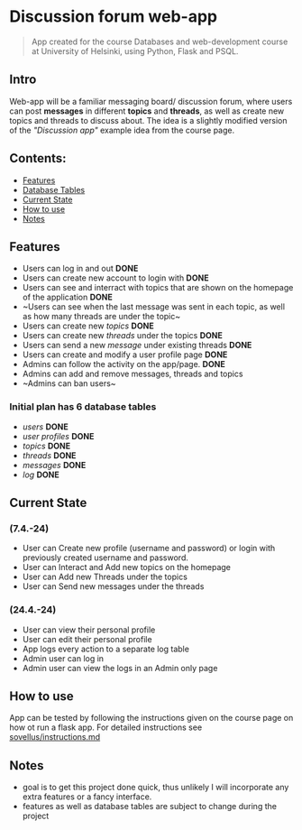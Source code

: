 # Discussion forum web-app
> App created for the course Databases and web-development course at University of Helsinki, using Python, Flask and PSQL.

## Intro
Web-app will be a familiar messaging board/ discussion forum, where users can post **messages** in different **topics** and **threads**, as well as create new topics and threads to discuss about.
The idea is a slightly modified version of the *"Discussion app"* example idea from the course page.

## Contents:
- [Features](#features)
- [Database Tables](#initial-plan-has-6-database-tables)
- [Current State](#current-state)
- [How to use](#how-to-use)
- [Notes](#notes)


## Features
- Users can log in and out **DONE**
- Users can create new account to login with **DONE**
- Users can see and interract with topics that are shown on the homepage of the application **DONE**
- ~Users can see when the last message was sent in each topic, as well as how many threads are under the topic~
- Users can create new *topics* **DONE**
- Users can create new *threads* under the topics **DONE**
- Users can send a new *message* under existing threads **DONE**
- Users can create and modify a user profile page **DONE**
- Admins can follow the activity on the app/page. **DONE**
- Admins can add and remove messages, threads and topics
- ~Admins can ban users~

### Initial plan has 6 database tables 
- *users* **DONE**
- *user profiles* **DONE**
- *topics* **DONE**
- *threads* **DONE**
- *messages* **DONE**
- *log* **DONE**

## Current State 
### (7.4.-24)
- User can Create new profile (username and password) or login with previously created username and password.
- User can Interact and Add new topics on the homepage
- User can Add new Threads under the topics
- User can Send new messages under the threads

### (24.4.-24)
- User can view their personal profile
- User can edit their personal profile
- App logs every action to a separate log table
- Admin user can log in
- Admin user can view the logs in an Admin only page


## How to use
App can be tested by following the instructions given on the course page on how ot run a flask app. 
For detailed instructions see [sovellus/instructions.md](sovellus/instructions.md)


## Notes
- goal is to get this project done quick, thus unlikely I will incorporate any extra features or a fancy interface.
- features as well as database tables are subject to change during the project



